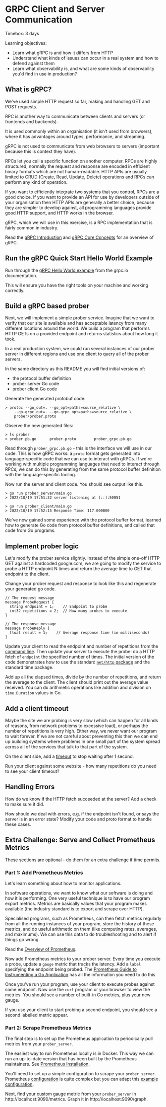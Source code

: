 # GRPC Client and Server Communication 

Timebox: 3 days

Learning objectives:
 * Learn what gRPC is and how it differs from HTTP
 * Understand what kinds of issues can occur in a real system and how to defend against them
 * Learn what observability is, and what are some kinds of observability you'd find in use in production?

## What is gRPC?

We've used simple HTTP request so far, making and handling GET and POST requests.

RPC is another way to communicate between clients and servers (or frontends and backends).

It is used commonly within an organisation (it isn't used from browsers), where it has advantages around types, performance, and streaming.

gRPC is not used to communicate from web browsers to servers (important because this is context they have).

 RPCs let you call a specific function on another computer. RPCs are highly structured; normally the request and response are encoded in efficient binary formats which are not human-readable. HTTP APIs are usually limited to CRUD (Create, Read, Update, Delete) operations and RPCs can perform any kind of operation. 
 
 If you want to efficiently integrate two systems that you control, RPCs are a good choice. If you want to provide an API for use by developers outside of your organisation then HTTP APIs are generally a better choice, because they are simpler to develop against, all programming languages provide good HTTP support, and HTTP works in the browser. 
 
 gRPC, which we will use in this exercise, is a RPC implementation that is fairly common in industry. 

Read the [gRPC Introduction](https://grpc.io/docs/what-is-grpc/introduction/) and 
[gRPC Core Concepts](https://grpc.io/docs/what-is-grpc/core-concepts/) for an overview of gRPC.

## Run the gRPC Quick Start Hello World Example

Run through the [gRPC Hello World example](https://grpc.io/docs/languages/go/quickstart/) from the grpc.io documentation.

This will ensure you have the right tools on your machine and working correctly.

## Build a gRPC based prober

Next, we will implement a simple prober service. Imagine that we want to verify that our site is available and has acceptable latency from many different locations around the world. We build a program that performs HTTP GETs on a provided endpoint and returns statistics about how long it took.

In a real production system, we could run several instances of our prober server in different regions and use one client to query all of the prober servers.

In the same directory as this README you will find initial versions of:
 * the protocol buffer definition
 * prober server Go code
 * prober client Go code

Generate the generated protobuf code: 
```console
> protoc --go_out=. --go_opt=paths=source_relative \
    --go-grpc_out=. --go-grpc_opt=paths=source_relative \
    prober/prober.proto
```

Observe the new generated files:
```console
> ls prober
> prober.pb.go		prober.proto		prober_grpc.pb.go
```

Read through `prober_grpc.pb.go` - this is the interface we will use in our code. This is how gRPC works: a `proto` format 
gets generated into language-specific code that we can use to interact with gRPCs. If we're working with multiple programming languages
that need to interact through RPCs, we can do this by generating from the same protocol buffer definition with the language-specific
tooling. 

Now run the server and client code. You should see output like this.

```console
> go run prober_server/main.go
> 2022/10/19 17:51:32 server listening at [::]:50051
````

```console
> go run prober_client/main.go 
> 2022/10/19 17:52:15 Response Time: 117.000000
```

We've now gained some experience with the protocol buffer format, learned 
how to generate Go code from protocol buffer definitions, and called that code from Go programs.

## Implement prober logic

Let's modify the prober service slightly. Instead of the simple one-off HTTP GET against a hardcoded google.com, we are going to modify the service to probe a HTTP endpoint N times and return the average time to GET that endpoint to the client. 

Change your prober request and response to look like this and regenerate your generated go code.
```
// The request message
message ProbeRequest {
  string endpoint = 1;    // Endpoint to probe
  int32 repetitions = 2;  // How many probes to execute
}

// The response message 
message ProbeReply {
  float result = 1;    // Average response time (in milliseconds)
}
```

Update your client to read the endpoint and number of repetitions from the [command line](https://gobyexample.com/command-line-arguments).
Then update your server to execute the probe: do a HTTP fetch of `endpoint` the specified number of times.
The initial version of the code demonstrates how to use the standard [`net/http` package](https://pkg.go.dev/net/http) and the standard time package.

Add up all the elapsed times, divide by the number of repetitions, and return the average to the client.
The client should print out the average value received.
You can do arithmetic operations like addition and division on `time.Duration` values in Go.

## Add a client timeout

Maybe the site we are probing is very slow (which can happen for all kinds of reasons, from network problems to excessive load), 
or perhaps the number of repetitions is very high.
Either way, we never want our program to wait forever. 
If we are not careful about preventing this then we can end up building systems where problems in one small part of the system 
spread across all of the services that talk to that part of the system. 

On the client side, add a [timeout](https://pkg.go.dev/context#WithTimeout) to stop waiting after 1 second.

Run your client against some website - how many repetitions do you need to see your client timeout?

## Handling Errors

How do we know if the HTTP fetch succeeded at the server? Add a check to make sure it did.

How should we deal with errors, e.g. if the endpoint isn't found, or says the server is in an error state?
Modify your code and proto format to handle these cases.

## Extra Challenge: Serve and Collect Prometheus Metrics

These sections are optional - do them for an extra challenge if time permits.

### Part 1: Add Prometheus Metrics
Let's learn something about how to monitor applications.

In software operations, we want to know what our software is doing and how it is performing.
One very useful technique is to have our program export metrics. Metrics are basically values that your 
program makes available (the industry standard is to export and scrape over HTTP). 

Specialised programs, such as Prometheus, can then fetch metrics regularly
from all the running instances of your program, store the history of these metrics, and do useful arithmetic on them
(like computing rates, averages, and maximums). We can use this data to do troubleshooting and to alert if things 
go wrong.

Read the [Overview of Prometheus](https://prometheus.io/docs/introduction/overview/).

Now add Prometheus metrics to your prober server. Every time you execute a probe, update a `gauge` metric that tracks the latency.
Add a `label` specifying the endpoint being probed. 
The [Prometheus Guide to Instrumenting a Go Application](https://prometheus.io/docs/guides/go-application/) has all the information you need to do this.

Once you've run your program, use your client to execute probes against some endpoint. 
Now use the `curl` program or your browser to view the metrics. 
You should see a number of built-in Go metrics, plus your new gauge.

If you use your client to start probing a second endpoint, you should see a second labelled metric appear.

### Part 2: Scrape Prometheus Metrics
The final step is to set up the Prometheus application to periodically pull metrics from your `prober_server`.

The easiest way to run Prometheus locally is in Docker. This way we can run an up-to-date version that has been built by the Prometheus maintainers.
See [Prometheus Installation](https://prometheus.io/docs/prometheus/latest/installation/).

You'll need to set up a simple configuration to scrape your `prober_server`. Prometheus [configuration](https://prometheus.io/docs/prometheus/latest/configuration/configuration/) is quite complex but you can adapt this [example configuration](https://github.com/prometheus/prometheus/blob/main/documentation/examples/prometheus.yml).

Next, find your custom gauge metric from your `prober_server` in http://localhost:9090/metrics.
Graph it in http://localhost:9090/graph.